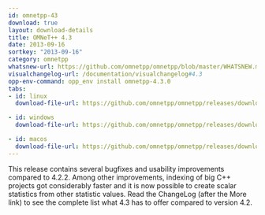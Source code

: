 ```yaml
---
id: omnetpp-43
download: true
layout: download-details
title: OMNeT++ 4.3
date: 2013-09-16
sortkey: "2013-09-16"
category: omnetpp
whatsnew-url: https://github.com/omnetpp/omnetpp/blob/master/WHATSNEW.md#omnet-43-march-2013
visualchangelog-url: /documentation/visualchangelog#4.3
opp-env-command: opp_env install omnetpp-4.3.0
tabs:
- id: linux
  download-file-url: https://github.com/omnetpp/omnetpp/releases/download/omnetpp-4.3/omnetpp-4.3-src.tgz

- id: windows
  download-file-url: https://github.com/omnetpp/omnetpp/releases/download/omnetpp-4.3/omnetpp-4.3-src-windows.zip

- id: macos
  download-file-url: https://github.com/omnetpp/omnetpp/releases/download/omnetpp-4.3/omnetpp-4.3-src.tgz
---
```


This release contains several bugfixes and usability improvements compared to
4.2.2. Among other improvements, indexing of big C++ projects got considerably
faster and it is now possible to create scalar statistics from other statistic
values. Read the ChangeLog (after the More link) to see the complete list what
4.3 has to offer compared to version 4.2.
